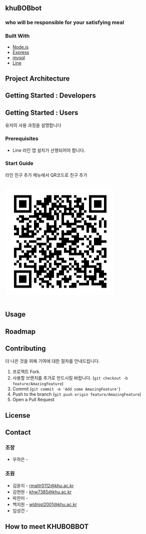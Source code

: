 ## khuBOBbot
###  who will be responsible for your satisfying meal

### Built With
* [Node.js](https://nodejs.org/)
* [Express](https://expressjs.com/)
* [mysql](https://www.mysql.com/)
* [Line](https://developers.line.biz/en/)

## Project Architecture

## Getting Started : Developers

## Getting Started : Users
유저의 사용 과정을 설명합니다

### Prerequisites
* Line
라인 앱 설치가 선행되어야 합니다.

### Start Guide
라인 친구 추가 메뉴에서 QR코드로 친구 추가 <br><br>

![QR코드](image/QR.png)<br><br>

## Usage

## Roadmap

## Contributing

더 나은 것을 위해 기여에 대한 절차를 안내드립니다.

1. 프로젝트 Fork.
2. 사용할 브랜치를 추가로 만드시킬 바랍니다. (`git checkout -b feature/AmazingFeature`)
3. Commit (`git commit -m 'Add some AmazingFeature'`)
4. Push to the branch (`git push origin feature/AmazingFeature`)
5. Open a Pull Request

## License

## Contact
### 조장 
* 우하은 -
### 조원 
* 김윤지 -  rmatlr0112@khu.ac.kr
* 김현원 -  khw7385@khu.ac.kr
* 박찬미 - 
* 백지원 - wldnjsl2001@khu.ac.kr
* 임성건 -

## How to meet KHUBOBBOT
